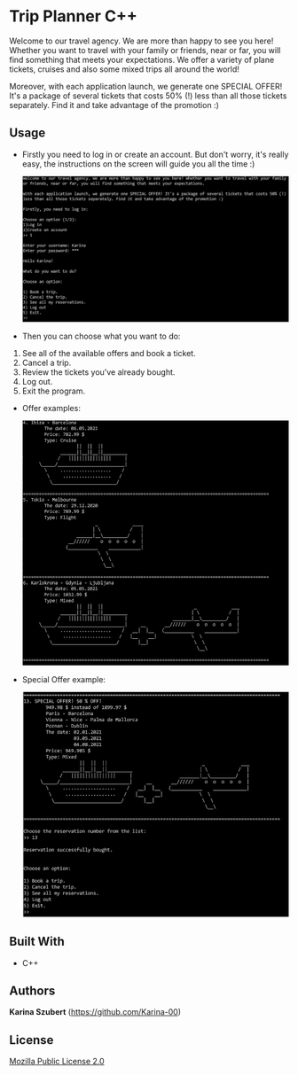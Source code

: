 # Trip Planner C++

Welcome to our travel agency. We are more than happy to see you here! Whether you want to travel with your family or friends, near or far, you will find something that meets your expectations. We offer a variety of plane tickets, cruises and also some mixed trips all around the world!

Moreover, with each application launch, we generate one SPECIAL OFFER! It's a package of several tickets that costs 50% (!) less than all those tickets separately. Find it and take advantage of the promotion :)

## Usage

-   Firstly you need to log in or create an account. But don't worry, it's really easy, the instructions on the screen will guide you all the time :)

      <img src="screenshots/login.png" width=800>

-   Then you can choose what you want to do:
   1) See all of the available offers and book a ticket.
   2) Cancel a trip.
   3) Review the tickets you've already bought.
   4) Log out.
   5) Exit the program.
  
- Offer examples:

    <img src="screenshots/tickets.png" width=800>

- Special Offer example:

    <img src="screenshots/specialOffer.png" width=800>

## Built With

-   C++

## Authors

**Karina Szubert** (https://github.com/Karina-00)

## License

[Mozilla Public License 2.0](https://choosealicense.com/licenses/mpl-2.0/)
